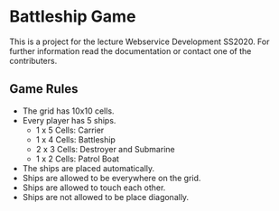 # Battleship Game
This is a project for the lecture Webservice Development SS2020.
For further information read the documentation or contact one of the contributers.

## Game Rules
* The grid has 10x10 cells.
* Every player has 5 ships.
  * 1 x 5 Cells: Carrier
  * 1 x 4 Cells: Battleship
  * 2 x 3 Cells: Destroyer and Submarine
  * 1 x 2 Cells: Patrol Boat
* The ships are placed automatically.
* Ships are allowed to be everywhere on the grid.
* Ships are allowed to touch each other.
* Ships are not allowed to be place diagonally.
